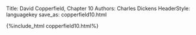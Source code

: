 Title: David Copperfield, Chapter 10
Authors: Charles Dickens
HeaderStyle: languagekey
save_as: copperfield10.html

{%include_html copperfield10.html%}

